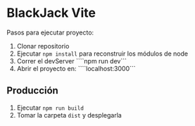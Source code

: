 # BlackJack Vite

Pasos para ejecutar proyecto:

1. Clonar repositorio
2. Ejecutar ```npm install``` para reconstruir los módulos de node
3. Correr el devServer ````npm run dev```
4. Abrir el proyecto en: ````localhost:3000```

## Producción

1. Ejecutar ```npm run build```
2. Tomar la carpeta ```dist``` y desplegarla